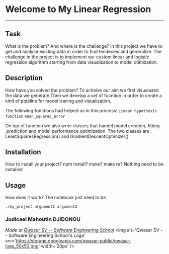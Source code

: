 # Welcome to My Linear Regression
***

## Task
What is the problem? And where is the challenge?
In this project we have to get and analyse existing data in order to find tendecies and generalize.
The challenge in the project is to implement our custom linear  and logistic regression algorithm starting from data 
visualization to model otimization.

## Description
How have you solved the problem?
To acheive our aim we first visualazed the data we generate.Then we develop a set of fucntion in order to create a kind of
pipeline for model traning and visualization.

The following functions had helped us in this process: 
`Linear hypothesis function`
`mean_squared_error`

On top of function we also write classes that handel model creation, fitting ,prediction and model performance optimization.
The two classes are : LeastSquaresRegression() and GradientDescentOptimizer()


## Installation
How to install your project? npm install? make? make re?
Nothing need to be installed
## Usage
How does it work?
The notebook just need to be 
```
./my_project argument1 argument2
```

### Judicael Mahoutin DJIDONOU


<span><i>Made at <a href='https://qwasar.io'>Qwasar SV -- Software Engineering School</a></i></span>
<span><img alt='Qwasar SV -- Software Engineering School's Logo' src='https://storage.googleapis.com/qwasar-public/qwasar-logo_50x50.png' width='20px' /></span>
